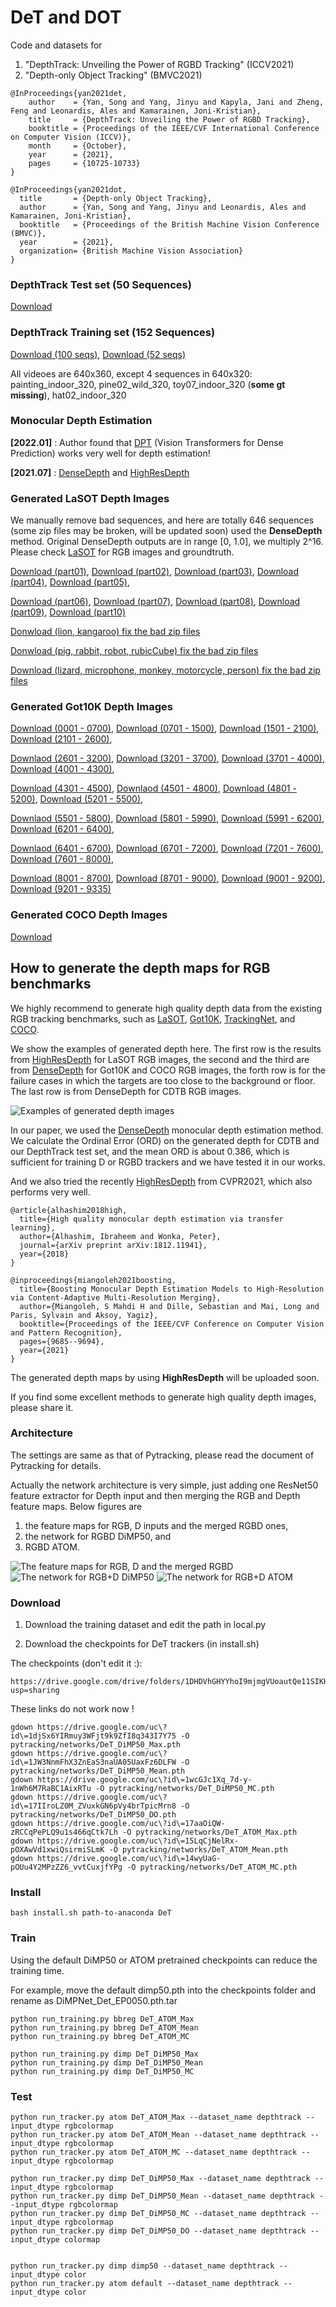 # DeT and DOT
Code and datasets for 

1) "DepthTrack: Unveiling the Power of RGBD Tracking" (ICCV2021)
2) "Depth-only Object Tracking" (BMVC2021)

```
@InProceedings{yan2021det,
    author    = {Yan, Song and Yang, Jinyu and Kapyla, Jani and Zheng, Feng and Leonardis, Ales and Kamarainen, Joni-Kristian},
    title     = {DepthTrack: Unveiling the Power of RGBD Tracking},
    booktitle = {Proceedings of the IEEE/CVF International Conference on Computer Vision (ICCV)},
    month     = {October},
    year      = {2021},
    pages     = {10725-10733}
}

@InProceedings{yan2021dot,
  title       = {Depth-only Object Tracking},
  author      = {Yan, Song and Yang, Jinyu and Leonardis, Ales and Kamarainen, Joni-Kristian},
  booktitle   = {Proceedings of the British Machine Vision Conference (BMVC)},
  year        = {2021},
  organization= {British Machine Vision Association}
}
```


### DepthTrack Test set (50 Sequences) 
[Download](https://doi.org/10.5281/zenodo.5792146)

### DepthTrack Training set (152 Sequences)
[Download (100 seqs)](https://doi.org/10.5281/zenodo.5794115),  [Download (52 seqs)](https://doi.org/10.5281/zenodo.5837926)

All videoes are 640x360, except 4 sequences in 640x320: painting_indoor_320, pine02_wild_320, toy07_indoor_320 (**some gt missing**), hat02_indoor_320

### Monocular Depth Estimation 

**[2022.01]** : Author found that [DPT](https://github.com/isl-org/DPT) (Vision Transformers for Dense Prediction) works very well for depth estimation!

**[2021.07]** : [DenseDepth](https://github.com/ialhashim/DenseDepth) and [HighResDepth](http://yaksoy.github.io/highresdepth/) 

### Generated LaSOT Depth Images

We manually remove bad sequences, and here are totally 646 sequences (some zip files may be broken, will be updated soon) used the **DenseDepth** method. 
Original DenseDepth outputs are in range [0, 1.0], we multiply 2^16.
Please check [LaSOT](http://vision.cs.stonybrook.edu/~lasot/) for RGB images and groundtruth.

[Download (part01)](https://doi.org/10.5281/zenodo.5482985),
[Download (part02)](https://doi.org/10.5281/zenodo.5484168), 
[Download (part03)](https://doi.org/10.5281/zenodo.5493447),
[Download (part04)](https://doi.org/10.5281/zenodo.5493615),
[Download (part05)](https://doi.org/10.5281/zenodo.5494482),


[Download (part06)](https://doi.org/10.5281/zenodo.5494485),
[Download (part07)](https://doi.org/10.5281/zenodo.5495242),
[Download (part08)](https://doi.org/10.5281/zenodo.5495246),
[Download (part09)](https://doi.org/10.5281/zenodo.5495249),
[Download (part10)](https://doi.org/10.5281/zenodo.5495255)

[Donwload (lion, kangaroo) fix the bad zip files](https://doi.org/10.5281/zenodo.5840345)

[Donwload (pig, rabbit, robot, rubicCube) fix the bad zip files](https://doi.org/10.5281/zenodo.5840339)

[Download (lizard, microphone, monkey, motorcycle, person) fix the bad zip files](https://doi.org/10.5281/zenodo.5840343)

### Generated Got10K Depth Images

[Download (0001 - 0700)](https://doi.org/10.5281/zenodo.5799060), 
[Download (0701 - 1500)](https://doi.org/10.5281/zenodo.5799074), 
[Download (1501 - 2100)](https://doi.org/10.5281/zenodo.5799086),
[Download (2101 - 2600)](https://doi.org/10.5281/zenodo.5799712),

[Downlaod (2601 - 3200)](https://doi.org/10.5281/zenodo.5799718),
[Download (3201 - 3700)](https://doi.org/10.5281/zenodo.5801175),
[Download (3701 - 4000)](https://doi.org/10.5281/zenodo.5801182),
[Download (4001 - 4300)](https://doi.org/10.5281/zenodo.5801711),

[Download (4301 - 4500)](https://doi.org/10.5281/zenodo.5801742),
[Downlaod (4501 - 4800)](https://doi.org/10.5281/zenodo.5803032),
[Download (4801 - 5200)](https://doi.org/10.5281/zenodo.5803036),
[Download (5201 - 5500)](https://doi.org/10.5281/zenodo.5803038),

[Downlaod (5501 - 5800)](https://doi.org/10.5281/zenodo.5803042),
[Download (5801 - 5990)](https://doi.org/10.5281/zenodo.5803366),
[Download (5991 - 6200)](https://doi.org/10.5281/zenodo.5803368),
[Download (6201 - 6400)](https://doi.org/10.5281/zenodo.5803374),

[Downlaod (6401 - 6700)](https://doi.org/10.5281/zenodo.5803379),
[Download (6701 - 7200)](https://doi.org/10.5281/zenodo.5803592),
[Download (7201 - 7600)](https://doi.org/10.5281/zenodo.5803600),
[Download (7601 - 8000)](https://doi.org/10.5281/zenodo.5803604),

[Download (8001 - 8700)](https://doi.org/10.5281/zenodo.5804217),
[Download (8701 - 9000)](https://doi.org/10.5281/zenodo.5804219),
[Download (9001 - 9200)](https://doi.org/10.5281/zenodo.5804221),
[Download (9201 - 9335)](https://doi.org/10.5281/zenodo.5804223)

### Generated COCO Depth Images
[Download](https://doi.org/10.5281/zenodo.5795270)

## How to generate the depth maps for RGB benchmarks
We highly recommend to generate high quality depth data from the existing RGB tracking benchmarks,
such as [LaSOT](http://vision.cs.stonybrook.edu/~lasot/),
[Got10K](http://got-10k.aitestunion.com/),
[TrackingNet](https://tracking-net.org/), and
[COCO](https://cocodataset.org/#home).

We show the examples of generated depth here.
The first row is the results from [HighResDepth](http://yaksoy.github.io/highresdepth/) for LaSOT RGB images,
the second and the third are from [DenseDepth](https://github.com/ialhashim/DenseDepth) for Got10K and COCO RGB images,
the forth row is for the failure cases in which the targets are too close to the background or floor.
The last row is from DenseDepth for CDTB RGB images.

![Examples of generated depth images](imgs/generated_depth.png)

In our paper, we used the [DenseDepth](https://github.com/ialhashim/DenseDepth) monocular depth estimation method.
We calculate the Ordinal Error (ORD) on the generated depth for CDTB and our DepthTrack test set, and the mean ORD is about 0.386, which is sufficient for training D or RGBD trackers and we have tested it in our works.

And we also tried the recently [HighResDepth](http://yaksoy.github.io/highresdepth/) from CVPR2021, which also performs very well.

```
@article{alhashim2018high,
  title={High quality monocular depth estimation via transfer learning},
  author={Alhashim, Ibraheem and Wonka, Peter},
  journal={arXiv preprint arXiv:1812.11941},
  year={2018}
}

@inproceedings{miangoleh2021boosting,
  title={Boosting Monocular Depth Estimation Models to High-Resolution via Content-Adaptive Multi-Resolution Merging},
  author={Miangoleh, S Mahdi H and Dille, Sebastian and Mai, Long and Paris, Sylvain and Aksoy, Yagiz},
  booktitle={Proceedings of the IEEE/CVF Conference on Computer Vision and Pattern Recognition},
  pages={9685--9694},
  year={2021}
}
```


The generated depth maps by using **HighResDepth** will be uploaded soon.

If you find some excellent methods to generate high quality depth images, please share it.

### Architecture
The settings are same as that of Pytracking, please read the document of Pytracking for details.

Actually the network architecture is very simple, just adding one ResNet50 feature extractor for Depth input and then merging the RGB and Depth feature maps.
Below figures are
1) the feature maps for RGB, D inputs and the merged RGBD ones,
2) the network for RGBD DiMP50, and
3) RGBD ATOM.

![The feature maps for RGB, D and the merged RGBD](imgs/fig_featuremaps.png)
![The network for RGB+D DiMP50](imgs/figure_for_RGBD_DiMP50.png)
![The network for RGB+D ATOM](imgs/figure_for_RGBD_ATOM.png)


### Download
1) Download the training dataset and edit the path in local.py

2) Download the checkpoints for DeT trackers (in install.sh)

The checkpoints (don't edit it :):
```
https://drive.google.com/drive/folders/1DHDVhGHYYhoI9mjmgVUoautQe11SIKHL?usp=sharing
```

These links do not work now ! 
```
gdown https://drive.google.com/uc\?id\=1djSx6YIRmuy3WFjt9k9ZfI8q343I7Y75 -O pytracking/networks/DeT_DiMP50_Max.pth
gdown https://drive.google.com/uc\?id\=1JW3NnmFhX3ZnEaS3naUA05UaxFz6DLFW -O pytracking/networks/DeT_DiMP50_Mean.pth
gdown https://drive.google.com/uc\?id\=1wcGJc1Xq_7d-y-1nWh6M7RaBC1AixRTu -O pytracking/networks/DeT_DiMP50_MC.pth
gdown https://drive.google.com/uc\?id\=17IIroLZ0M_ZVuxkGN6pVy4brTpicMrn8 -O pytracking/networks/DeT_DiMP50_DO.pth
gdown https://drive.google.com/uc\?id\=17aaOiQW-zRCCqPePLQ9u1s466qCtk7Lh -O pytracking/networks/DeT_ATOM_Max.pth
gdown https://drive.google.com/uc\?id\=15LqCjNelRx-pOXAwVd1xwiQsirmiSLmK -O pytracking/networks/DeT_ATOM_Mean.pth
gdown https://drive.google.com/uc\?id\=14wyUaG-pOUu4Y2MPzZZ6_vvtCuxjfYPg -O pytracking/networks/DeT_ATOM_MC.pth
```

### Install
```
bash install.sh path-to-anaconda DeT
```

### Train
Using the default DiMP50 or ATOM pretrained checkpoints can reduce the training time.

For example, move the default dimp50.pth into the checkpoints folder and rename as DiMPNet_Det_EP0050.pth.tar

```
python run_training.py bbreg DeT_ATOM_Max
python run_training.py bbreg DeT_ATOM_Mean
python run_training.py bbreg DeT_ATOM_MC

python run_training.py dimp DeT_DiMP50_Max
python run_training.py dimp DeT_DiMP50_Mean
python run_training.py dimp DeT_DiMP50_MC
```

### Test
```
python run_tracker.py atom DeT_ATOM_Max --dataset_name depthtrack --input_dtype rgbcolormap
python run_tracker.py atom DeT_ATOM_Mean --dataset_name depthtrack --input_dtype rgbcolormap
python run_tracker.py atom DeT_ATOM_MC --dataset_name depthtrack --input_dtype rgbcolormap

python run_tracker.py dimp DeT_DiMP50_Max --dataset_name depthtrack --input_dtype rgbcolormap
python run_tracker.py dimp DeT_DiMP50_Mean --dataset_name depthtrack --input_dtype rgbcolormap
python run_tracker.py dimp DeT_DiMP50_MC --dataset_name depthtrack --input_dtype rgbcolormap
python run_tracker.py dimp DeT_DiMP50_DO --dataset_name depthtrack --input_dtype colormap


python run_tracker.py dimp dimp50 --dataset_name depthtrack --input_dtype color
python run_tracker.py atom default --dataset_name depthtrack --input_dtype color

```

